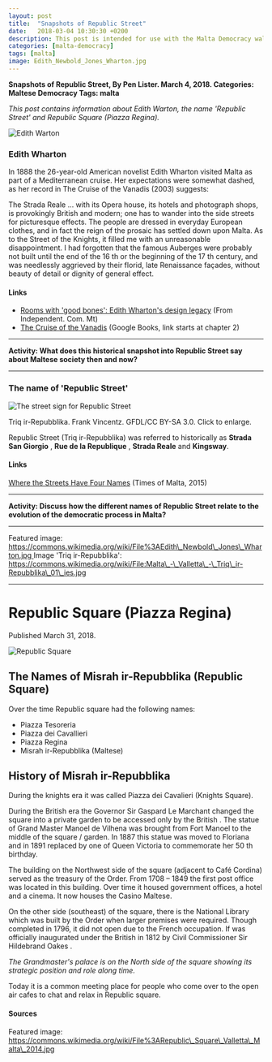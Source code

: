```yaml
---
layout: post
title:  "Snapshots of Republic Street"
date:   2018-03-04 10:30:30 +0200
description: This post is intended for use with the Malta Democracy walking tour and smart learning activities and was originally only available via the Aurasma AR trigger.
categories: [malta-democracy]
tags: [malta]
image: Edith_Newbold_Jones_Wharton.jpg
---
```


**Snapshots of Republic Street, By Pen Lister. March 4, 2018. Categories: Maltese Democracy Tags: malta**

*This post contains information about Edith Warton, the name 'Republic Street' and Republic Square (Piazza Regina).*


![Edith Warton]({{site.baseurl}}/assets/images/Edith_Newbold_Jones_Wharton.jpg)

### Edith Wharton

In 1888 the 26-year-old American novelist Edith Wharton visited Malta as part of a Mediterranean cruise. Her expectations were somewhat dashed, as her record in The Cruise of the Vanadis (2003) suggests:

The Strada Reale … with its Opera house, its hotels and photograph shops, is provokingly British and modern; one has to wander into the side streets for picturesque effects. The people are dressed in everyday European clothes, and in fact the reign of the prosaic has settled down upon Malta. As to the Street of the Knights, it filled me with an unreasonable disappointment. I had forgotten that the famous Auberges were probably not built until the end of the 16 th or the beginning of the 17 th century, and was needlessly aggrieved by their florid, late Renaissance façades, without beauty of detail or dignity of general effect.

#### Links

- [Rooms with 'good bones': Edith Wharton's design legacy](http://www.independent.com.mt/articles/2018-02-24/books/Rooms-with-good-bones-Edith-Wharton-s-design-legacy-6736185049) (From Independent. Com. Mt)
- [The Cruise of the Vanadis](https://books.google.com.mt/books?id=0Gtjtlv3mGoC&pg=PA44&lpg=PA44&dq=edith+wharton+malta&source=bl&ots=y2Z24Co_4g&sig=5JjEO0emm7i0RZYJ778SZtDP7vY&hl=en&sa=X&ved=0ahUKEwiZnNOH8tLZAhWKbhQKHcOSAN8Q6AEISzAF#v=onepage&q=edith%20wharton%20malta&f=false) (Google Books, link starts at chapter 2)

---
**Activity: What does this historical snapshot into Republic Street say about Maltese society then and now?**

---

### The name of 'Republic Street'

![The street sign for Republic Street]({{site.baseurl}}/assets/images/Valletta_Triq_ir-Repubblika.jpg)

Triq ir-Repubblika. Frank Vincentz. GFDL/CC BY-SA 3.0. Click to enlarge.

Republic Street (Triq ir-Repubblika) was referred to historically as **Strada San Giorgio** , **Rue de la Republique** , **Strada Reale** and **Kingsway**.

#### Links

[Where the Streets Have Four Names](https://www.timesofmalta.com/articles/view/20150601/local/where-the-streets-have-four-names.570511) (Times of Malta, 2015)

---
**Activity: Discuss how the different names of Republic Street relate to the evolution of the democratic process in Malta?**

---

Featured image:[ https://commons.wikimedia.org/wiki/File%3AEdith\_Newbold\_Jones\_Wharton.jpg
]( https://commons.wikimedia.org/wiki/File%3AEdith_Newbold_Jones_Wharton.jpg ) Image 'Triq ir-Repubblika':[ https://commons.wikimedia.org/wiki/File:Malta\_-\_Valletta\_-\_Triq\_ir-Repubblika\_01\_ies.jpg
]( https://commons.wikimedia.org/wiki/File:Malta_-_Valletta_-_Triq_ir-Repubblika_01_ies.jpg )

 ---

# Republic Square (Piazza Regina)

Published March 31, 2018.

![Republic Square]({{site.baseurl}}/assets/images/1024px-Republic_Square_Valletta_Malta_2014.jpg)

## The Names of Misrah ir-Repubblika (Republic Square)

Over the time Republic square had the following names:

- Piazza Tesoreria
- Piazza dei Cavallieri
- Piazza Regina
- Misrah ir-Repubblika (Maltese)

## History of Misrah ir-Repubblika

During the knights era it was called Piazza dei Cavalieri (Knights Square).

During the British era the Governor Sir Gaspard Le Marchant changed the square into a private garden to be accessed only by the British . The statue of Grand Master Manoel de Vilhena was brought from Fort Manoel to the middle of the square / garden. In 1887 this statue was moved to Floriana and in 1891 replaced by one of Queen Victoria to commemorate her 50 th birthday.

The building on the Northwest side of the square (adjacent to Café Cordina) served as the treasury of the Order. From 1708 – 1849 the first post office was located in this building. Over time it housed government offices, a hotel and a cinema. It now houses the Casino Maltese.

On the other side (southeast) of the square, there is the National Library which was built by the Order when larger premises were required. Though completed in 1796, it did not open due to the French occupation. If was officially inaugurated under the British in 1812 by Civil Commissioner Sir Hildebrand Oakes .

_The Grandmaster's palace is on the North side of the square showing its strategic position and role along time._

Today it is a common meeting place for people who come over to the open air cafes to chat and relax in Republic square.

#### Sources

 Featured image: https://commons.wikimedia.org/wiki/File%3ARepublic\_Square\_Valletta\_Malta\_2014.jpg